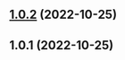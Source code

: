 

## [1.0.2](https://github.com/Xaw-xu/release-it-s/compare/1.0.1...1.0.2) (2022-10-25)

## 1.0.1 (2022-10-25)